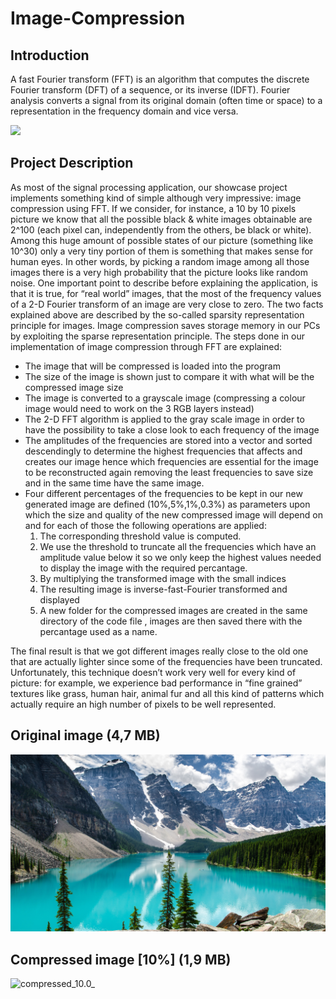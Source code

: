 # Image-Compression
## Introduction
A fast Fourier transform (FFT) is an algorithm that computes the discrete Fourier
transform (DFT) of a sequence, or its inverse (IDFT). Fourier analysis converts a
signal from its original domain (often time or space) to a representation in the
frequency domain and vice versa.

<img src="https://www.researchgate.net/profile/Nuwan_Kuruwitaarachchi/publication/323281289/figure/fig6/AS:701217198059529@1544194616847/Fast-Fourier-Transformation-2-Fast-Fourier-Transformation-To-increase-the-performance.ppm">

## Project Description
As most of the signal processing application, our showcase project implements something kind of simple although very impressive: image compression using FFT.
If we consider, for instance, a 10 by 10 pixels picture we know that all the possible black & white images obtainable are 2^100 (each pixel can, independently from the others, be black or white). Among this huge amount of possible states of our picture (something like 10^30) only a very tiny portion of them is something that makes sense for human eyes. In other words, by picking a random image among all those images there is a very high probability that the picture looks like random noise. One important point to describe before explaining the application, is that it is true, for “real world” images, that the most of the frequency values of a 2-D Fourier transform of an image are very close to zero. The two facts explained above are described by the so-called sparsity representation principle for images.
Image compression saves storage memory in our PCs by exploiting the sparse representation principle.
The steps done in our implementation of image compression through FFT are explained:
* The image that will be compressed is loaded into the program
* The size of the image is shown just to compare it with what will be the compressed image size
* The image is converted to a grayscale image (compressing a colour image would need to work on the 3 RGB layers instead)
* The 2-D FFT algorithm is applied to the gray scale image in order to have the possibility to take a close look to each frequency of the image
* The amplitudes of the frequencies are stored into a vector and sorted descendingly to determine the highest frequencies that affects and creates our image hence which frequencies are essential for the image to be reconstructed again removing the least frequencies to save size and in the same time have the same image.
* Four different percentages of the frequencies to be kept in our new generated image are defined (10%,5%,1%,0.3%) as parameters upon which the size and quality of the new compressed image will depend on and for each of those the following operations are applied:
    1. The corresponding threshold value is computed.
    2. We use the threshold to truncate all the frequencies which have an amplitude value below it so we only keep the highest values needed
        to display the image with the required percantage.
    3. By multiplying the transformed image with the small indices
    4. The resulting image is inverse-fast-Fourier transformed and displayed
    5. A new folder for the compressed images are created in the same directory of the code file , images are then saved there with the percantage used as a name.



The final result is that we got different images really close to the old one that are actually
lighter since some of the frequencies have been truncated. \
Unfortunately, this technique doesn’t work very well for every kind of picture: for example, 
we experience bad performance in “fine grained” textures like grass, human hair, animal fur and all this kind of patterns which actually require an high number of pixels to be well represented.

## Original image (4,7 MB)
![mountain](https://raw.githubusercontent.com/hazem-kamel/Image-Compression/main/mountain.jpg)

## Compressed image [10%] (1,9 MB)
![compressed_10.0_](/uploads/b97fc013c4314b79e17113fd199ac400/compressed_10.0_.jpg)
